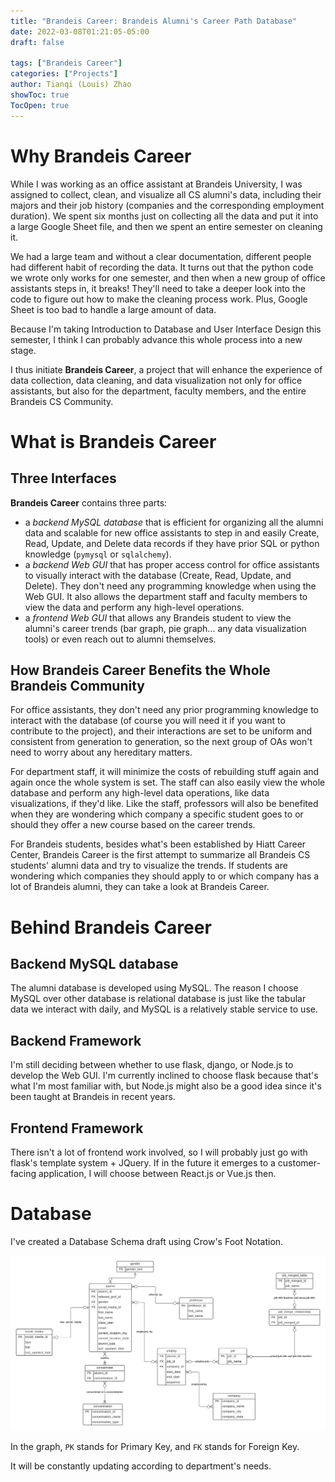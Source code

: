 ```yaml
---
title: "Brandeis Career: Brandeis Alumni's Career Path Database"
date: 2022-03-08T01:21:05-05:00
draft: false

tags: ["Brandeis Career"]
categories: ["Projects"]
author: Tianqi (Louis) Zhao
showToc: true
TocOpen: true
---
```


# Why Brandeis Career

While I was working as an office assistant at Brandeis University, I was assigned to collect, clean, and visualize all CS alumni's data, including their majors and their job history (companies and the corresponding employment duration). We spent six months just on collecting all the data and put it into a large Google Sheet file, and then we spent an entire semester on cleaning it. 

We had a large team and without a clear documentation, different people had different habit of recording the data. It turns out that the python code we wrote only works for one semester, and then when a new group of office assistants steps in, it breaks! They'll need to take a deeper look into the code to figure out how to make the cleaning process work. Plus, Google Sheet is too bad to handle a large amount of data.

Because I'm taking Introduction to Database and User Interface Design this semester, I think I can probably advance this whole process into a new stage.

I thus initiate **Brandeis Career**, a project that will enhance the experience of data collection, data cleaning, and data visualization not only for office assistants, but also for the department, faculty members, and the entire Brandeis CS Community.

# What is Brandeis Career

## Three Interfaces

**Brandeis Career** contains three parts: 

- a *backend MySQL database* that is efficient for organizing all the alumni data and scalable for new office assistants to step in and easily Create, Read, Update, and Delete data records if they have prior SQL or python knowledge (`pymysql` or `sqlalchemy`).
- a *backend Web GUI* that has proper access control for office assistants to visually interact with the database (Create, Read, Update, and Delete). They don't need any programming knowledge when using the Web GUI. It also allows the department staff and faculty members to view the data and perform any high-level operations.
- a *frontend Web GUI* that allows any Brandeis student to view the alumni's career trends (bar graph, pie graph... any data visualization tools) or even reach out to alumni themselves.

## How Brandeis Career Benefits the Whole Brandeis Community

For office assistants, they don't need any prior programming knowledge to interact with the database (of course you will need it if you want to contribute to the project), and their interactions are set to be uniform and consistent from generation to generation, so the next group of OAs won't need to worry about any hereditary matters.

For department staff, it will minimize the costs of rebuilding stuff again and again once the whole system is set. The staff can also easily view the whole database and perform any high-level data operations, like data visualizations, if they'd like. Like the staff, professors will also be benefited when they are wondering which company a specific student goes to or should they offer a new course based on the career trends.

For Brandeis students, besides what's been established by Hiatt Career Center, Brandeis Career is the first attempt to summarize all Brandeis CS students' alumni data and try to visualize the trends. If students are wondering which companies they should apply to or which company has a lot of Brandeis alumni, they can take a look at Brandeis Career.

# Behind Brandeis Career

## Backend MySQL database

The alumni database is developed using MySQL. The reason I choose MySQL over other database is relational database is just like the tabular data we interact with daily, and MySQL is a relatively stable service to use.

## Backend Framework

I'm still deciding between whether to use flask, django, or Node.js to develop the Web GUI. I'm currently inclined to choose flask because that's what I'm most familiar with, but Node.js might also be a good idea since it's been taught at Brandeis in recent years.

## Frontend Framework

There isn't a lot of frontend work involved, so I will probably just go with flask's template system + JQuery. If in the future it emerges to a customer-facing application, I will choose between React.js or Vue.js then.

# Database

I've created a Database Schema draft using Crow's Foot Notation.

![Database Schema Draft](../../img/db-design.png)

In the graph, `PK` stands for Primary Key, and `FK` stands for Foreign Key.

It will be constantly updating according to department's needs.
